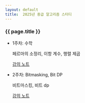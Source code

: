 ```yaml
---
layout: default
title:  2025년 중급 알고리즘 스터디
---
```

### {{ page.title }}

- 1주차: 수학

    페르마의 소정리, 이항 계수, 행렬 제곱

    [강의 노트](https://drive.google.com/file/d/1Zzq6nHpneP_riDqtRAhflPlnjFhSlSMY/view?usp=sharing)

- 2주차: Bitmasking, Bit DP

    비트마스킹, 비트 dp

    [강의 노트](https://drive.google.com/file/d/13Qulzy0fv4qs9XwhKka6bz_Qx_O2qjN-/view?usp=sharing)